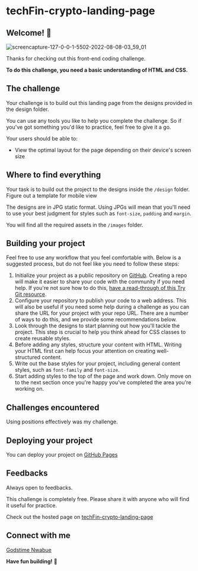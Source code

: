 # techFin-crypto-landing-page

## Welcome! 👋

![screencapture-127-0-0-1-5502-2022-08-08-03_59_01](https://user-images.githubusercontent.com/57639474/183330103-7e2de22b-a2dc-4146-a2fd-4fe87461e1f8.png)



Thanks for checking out this front-end coding challenge.

**To do this challenge, you need a basic understanding of HTML and CSS.**

## The challenge

Your challenge is to build out this landing page from the designs provided in the design folder.

You can use any tools you like to help you complete the challenge. So if you've got something you'd like to practice, feel free to give it a go.

Your users should be able to: 

- View the optimal layout for the page depending on their device's screen size


## Where to find everything

Your task is to build out the project to the designs inside the `/design` folder. Figure out a template for mobile view

The designs are in JPG static format. Using JPGs will mean that you'll need to use your best judgment for styles such as `font-size`, `padding` and `margin`. 

You will find all the required assets in the `/images` folder.


## Building your project

Feel free to use any workflow that you feel comfortable with. Below is a suggested process, but do not feel like you need to follow these steps:

1. Initialize your project as a public repository on [GitHub](https://github.com/). Creating a repo will make it easier to share your code with the community if you need help. If you're not sure how to do this, [have a read-through of this Try Git resource](https://try.github.io/).
2. Configure your repository to publish your code to a web address. This will also be useful if you need some help during a challenge as you can share the URL for your project with your repo URL. There are a number of ways to do this, and we provide some recommendations below.
3. Look through the designs to start planning out how you'll tackle the project. This step is crucial to help you think ahead for CSS classes to create reusable styles.
4. Before adding any styles, structure your content with HTML. Writing your HTML first can help focus your attention on creating well-structured content.
5. Write out the base styles for your project, including general content styles, such as `font-family` and `font-size`.
6. Start adding styles to the top of the page and work down. Only move on to the next section once you're happy you've completed the area you're working on.

## Challenges encountered

Using positions effectively was my challenge. 

## Deploying your project

You can deploy your project on [GitHub Pages](https://pages.github.com/)


## Feedbacks

Always open to feedbacks.

This challenge is completely free. Please share it with anyone who will find it useful for practice.

Check out the hosted page on [techFin-crypto-landing-page](https://godstimenwabue.github.io/techFin-crypto-landing-page/)

## Connect with me

[Godstime Nwabue](https://linktr.ee/godstimenwabue)

**Have fun building!** 🚀
